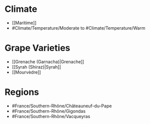 # Climate
- [[Maritime]]
- #Climate/Temperature/Moderate to #Climate/Temperature/Warm
# Grape Varieties
- [[Grenache (Garnacha)|Grenache]]
- [[Syrah (Shiraz)|Syrah]]
- [[Mourvèdre]]
# Regions
- #France/Southern-Rhône/Châteauneuf-du-Pape
- #France/Southern-Rhône/Gigondas
- #France/Southern-Rhône/Vacqueyras